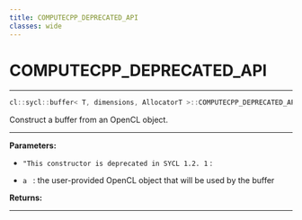 ```yaml
---
title: COMPUTECPP_DEPRECATED_API
classes: wide
---
```

# COMPUTECPP_DEPRECATED_API

---

```cpp
cl::sycl::buffer< T, dimensions, AllocatorT >::COMPUTECPP_DEPRECATED_API("This constructor is deprecated in SYCL 1.2.1, Please use the OpenCL " "interop constructor that accepts a SYCL context instead.") buffer(cl_mem mem_object
```


Construct a buffer from an OpenCL object. 


---
**Parameters:**

 - `"This constructor is deprecated in SYCL 1.2. 1`
: 

 - `a `
: the user-provided OpenCL object that will be used by the buffer 

**Returns:** 

---
